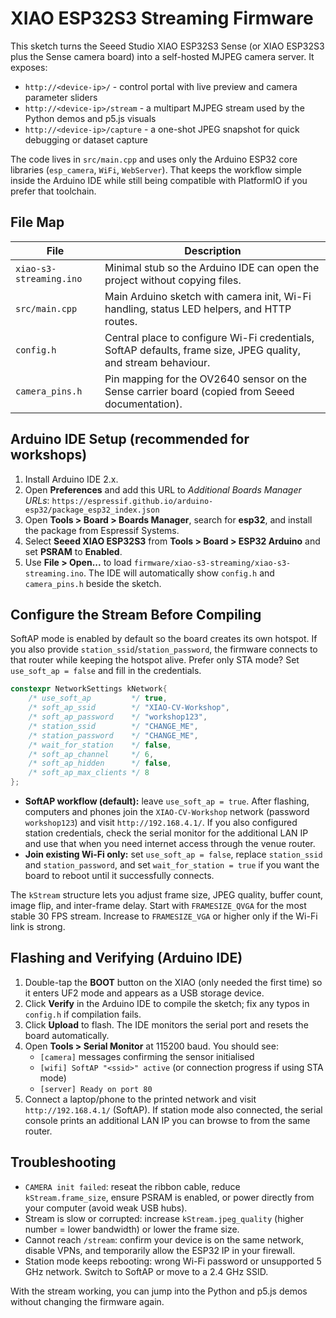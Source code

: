 # XIAO ESP32S3 Streaming Firmware

This sketch turns the Seeed Studio XIAO ESP32S3 Sense (or XIAO ESP32S3 plus the Sense camera board) into a self-hosted MJPEG camera server. It exposes:

- `http://<device-ip>/` - control portal with live preview and camera parameter sliders
- `http://<device-ip>/stream` - a multipart MJPEG stream used by the Python demos and p5.js visuals
- `http://<device-ip>/capture` - a one-shot JPEG snapshot for quick debugging or dataset capture

The code lives in `src/main.cpp` and uses only the Arduino ESP32 core libraries (`esp_camera`, `WiFi`, `WebServer`). That keeps the workflow simple inside the Arduino IDE while still being compatible with PlatformIO if you prefer that toolchain.

## File Map

| File | Description |
|------|-------------|
| `xiao-s3-streaming.ino` | Minimal stub so the Arduino IDE can open the project without copying files. |
| `src/main.cpp` | Main Arduino sketch with camera init, Wi-Fi handling, status LED helpers, and HTTP routes. |
| `config.h` | Central place to configure Wi-Fi credentials, SoftAP defaults, frame size, JPEG quality, and stream behaviour. |
| `camera_pins.h` | Pin mapping for the OV2640 sensor on the Sense carrier board (copied from Seeed documentation). |

## Arduino IDE Setup (recommended for workshops)

1. Install Arduino IDE 2.x.
2. Open **Preferences** and add this URL to *Additional Boards Manager URLs*: `https://espressif.github.io/arduino-esp32/package_esp32_index.json`
3. Open **Tools > Board > Boards Manager**, search for **esp32**, and install the package from Espressif Systems.
4. Select **Seeed XIAO ESP32S3** from **Tools > Board > ESP32 Arduino** and set **PSRAM** to **Enabled**.
5. Use **File > Open...** to load `firmware/xiao-s3-streaming/xiao-s3-streaming.ino`. The IDE will automatically show `config.h` and `camera_pins.h` beside the sketch.

## Configure the Stream Before Compiling

SoftAP mode is enabled by default so the board creates its own hotspot. If you also provide `station_ssid`/`station_password`, the firmware connects to that router while keeping the hotspot alive. Prefer only STA mode? Set `use_soft_ap = false` and fill in the credentials.

```cpp
constexpr NetworkSettings kNetwork{
    /* use_soft_ap         */ true,
    /* soft_ap_ssid        */ "XIAO-CV-Workshop",
    /* soft_ap_password    */ "workshop123",
    /* station_ssid        */ "CHANGE_ME",
    /* station_password    */ "CHANGE_ME",
    /* wait_for_station    */ false,
    /* soft_ap_channel     */ 6,
    /* soft_ap_hidden      */ false,
    /* soft_ap_max_clients */ 8
};
```

- **SoftAP workflow (default):** leave `use_soft_ap = true`. After flashing, computers and phones join the `XIAO-CV-Workshop` network (password `workshop123`) and visit `http://192.168.4.1/`. If you also configured station credentials, check the serial monitor for the additional LAN IP and use that when you need internet access through the venue router.
- **Join existing Wi-Fi only:** set `use_soft_ap = false`, replace `station_ssid` and `station_password`, and set `wait_for_station = true` if you want the board to reboot until it successfully connects.

The `kStream` structure lets you adjust frame size, JPEG quality, buffer count, image flip, and inter-frame delay. Start with `FRAMESIZE_QVGA` for the most stable 30 FPS stream. Increase to `FRAMESIZE_VGA` or higher only if the Wi-Fi link is strong.

## Flashing and Verifying (Arduino IDE)

1. Double-tap the **BOOT** button on the XIAO (only needed the first time) so it enters UF2 mode and appears as a USB storage device.
2. Click **Verify** in the Arduino IDE to compile the sketch; fix any typos in `config.h` if compilation fails.
3. Click **Upload** to flash. The IDE monitors the serial port and resets the board automatically.
4. Open **Tools > Serial Monitor** at 115200 baud. You should see:
   - `[camera]` messages confirming the sensor initialised
   - `[wifi] SoftAP "<ssid>" active` (or connection progress if using STA mode)
   - `[server] Ready on port 80`
5. Connect a laptop/phone to the printed network and visit `http://192.168.4.1/` (SoftAP). If station mode also connected, the serial console prints an additional LAN IP you can browse to from the same router.

## Troubleshooting

- `CAMERA init failed`: reseat the ribbon cable, reduce `kStream.frame_size`, ensure PSRAM is enabled, or power directly from your computer (avoid weak USB hubs).
- Stream is slow or corrupted: increase `kStream.jpeg_quality` (higher number = lower bandwidth) or lower the frame size.
- Cannot reach `/stream`: confirm your device is on the same network, disable VPNs, and temporarily allow the ESP32 IP in your firewall.
- Station mode keeps rebooting: wrong Wi-Fi password or unsupported 5 GHz network. Switch to SoftAP or move to a 2.4 GHz SSID.

With the stream working, you can jump into the Python and p5.js demos without changing the firmware again.
